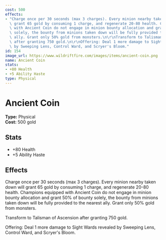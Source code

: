 ```yaml
---
cost: 500
effects:
- "Charge once per 30 seconds (max 3 charges). Every minion nearby taken down will\
  \ grant 65 gold by consuming 1 charge, and regenerate 20-80 health. Champions equipped\
  \ with Ancient Coin do not engage in minion bounty allocation and grant 50% of bounty\
  \ solely, the bounty from minions taken down will be fully provided to the nearest\
  \ ally. Grant only 50% gold from monsters.\n\r\nTransform to Talisman of Ascension\
  \ after granting 750 gold.\n\r\nOffering: Deal 1 more damage to Sight Wards revealed\
  \ by Sweeping Lens, Control Ward, and Scryer's Bloom."
id: 154
image_url: https://www.wildriftfire.com/images/items/ancient-coin.png
name: Ancient Coin
stats:
- +80 Health
- +5 Ability Haste
type: Physical
---
```


# Ancient Coin

**Type:** Physical  
**Cost:** 500 gold

## Stats

- +80 Health
- +5 Ability Haste

## Effects

Charge once per 30 seconds (max 3 charges). Every minion nearby taken down will grant 65 gold by consuming 1 charge, and regenerate 20-80 health. Champions equipped with Ancient Coin do not engage in minion bounty allocation and grant 50% of bounty solely, the bounty from minions taken down will be fully provided to the nearest ally. Grant only 50% gold from monsters.

Transform to Talisman of Ascension after granting 750 gold.

Offering: Deal 1 more damage to Sight Wards revealed by Sweeping Lens, Control Ward, and Scryer's Bloom.

